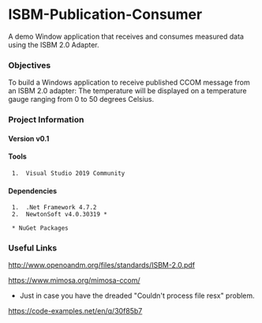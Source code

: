 # ISBM-Publication-Consumer

A demo Window application that receives and consumes measured data using the ISBM 2.0 Adapter.

### Objectives

To build a Windows application to receive published CCOM message from an ISBM 2.0 adapter: The temperature will be displayed on a temperature gauge ranging from 0 to 50 degrees Celsius.

### Project Information

#### Version v0.1

#### Tools
     1.  Visual Studio 2019 Community
     
#### Dependencies
     1.  .Net Framework 4.7.2
     2.  NewtonSoft v4.0.30319 *
    
     * NuGet Packages
     
### Useful Links

http://www.openoandm.org/files/standards/ISBM-2.0.pdf

https://www.mimosa.org/mimosa-ccom/

* Just in case you have the dreaded "Couldn't process file resx" problem.

https://code-examples.net/en/q/30f85b7


